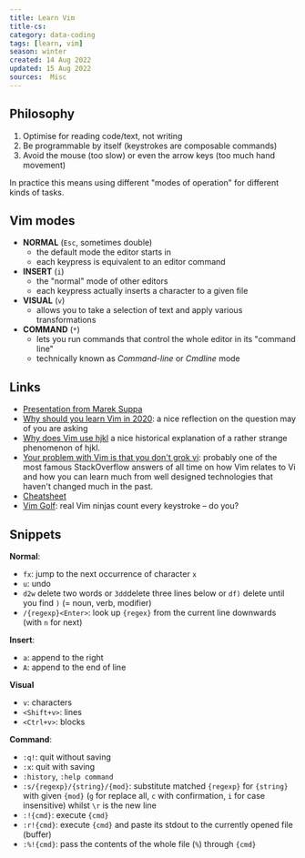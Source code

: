 ```yaml
---
title: Learn Vim
title-cs: 
category: data-coding
tags: [learn, vim]
season: winter
created: 14 Aug 2022
updated: 15 Aug 2022
sources:  Misc
---
```


## Philosophy
1. Optimise for reading code/text, not writing
2. Be programmable by itself (keystrokes are composable commands)
3.  Avoid the mouse (too slow) or even the arrow keys (too much hand movement)

In practice this means using different "modes of operation" for different kinds of tasks.

## Vim modes
- **NORMAL** (`Esc`, sometimes double)
    - the default mode the editor starts in
    - each keypress is equivalent to an editor command
-   **INSERT** (`i`)
    - the "normal" mode of other editors
    - each keypress actually inserts a character to a given file
-   **VISUAL** (`v`)
    - allows you to take a selection of text and apply various transformations
-   **COMMAND** (`*`)
    - lets you run commands that control the whole editor in its "command line"
    - technically known as _Command-line_ or _Cmdline_ mode

## Links
- [Presentation from Marek Suppa](https://talks.mareksuppa.com/teaching/2022/unix-summer-of-cli/06-vim/)
- [Why should you learn Vim in 2020](https://pragmaticpineapple.com/why-should-you-learn-vim-in-2020/): a nice reflection on the question may of you are asking
- [Why does Vim use hjkl](https://catonmat.net/why-vim-uses-hjkl-as-arrow-keys) a nice historical explanation of a rather strange phenomenon of hjkl.
- [Your problem with Vim is that you don't grok vi](https://stackoverflow.com/questions/1218390/what-is-your-most-productive-shortcut-with-vim/1220118#1220118): probably one of the most famous StackOverflow answers of all time on how Vim relates to Vi and how you can learn much from well designed technologies that haven't changed much in the past.
- [Cheatsheet](http://www.viemu.com/vi-vim-cheat-sheet.gif)
- [Vim Golf](http://www.vimgolf.com/): real Vim ninjas count every keystroke – do you?

## Snippets
**Normal**:
- `fx`: jump to the next occurrence of character `x`
- `u`: undo
- `d2w` delete two words or `3dd`delete three lines below or `df)` delete until you find `)` (= noun, verb, modifier)
- `/{regexp}<Enter>`: look up `{regex}` from the current line downwards (with `n` for next)

**Insert**:
- `a`: append to the right
- `A`: append to the end of line

**Visual**
-  `v`: characters
- `<Shift+v>`: lines
- `<Ctrl+v>`: blocks

**Command**:
- `:q!`: quit without saving
- `:x`: quit with saving
- `:history`, `:help command`
- `:s/{regexp}/{string}/{mod}`: substitute matched `{regexp}` for `{string}` with given `{mod}` (`g` for replace all, `c` with confirmation, `i` for case insensitive) whilst `\r` is the new line
- `:!{cmd}`: execute `{cmd}`
- `:r!{cmd}`: execute `{cmd}` and paste its stdout to the currently opened file (buffer)
- `:%!{cmd}`: pass the contents of the whole file (`%`) through `{cmd}`